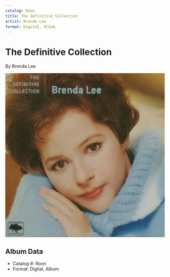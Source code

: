 ```yaml
---
catalog: Roon
title: The Definitive Collection
artist: Brenda Lee
format: Digital, Album
---
```


# The Definitive Collection

By Brenda Lee

![](../../assets/albumcovers/Brenda_Lee-The_Definitive_Collection.png)

## Album Data

- Catalog #: Roon
- Format: Digital, Album

